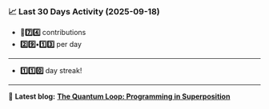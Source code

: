 <!--START_STATS-->
### 📈 Last 30 Days Activity (2025-09-18)  
- **🎱7️⃣4️⃣** contributions  
- **2️⃣9️⃣•1️⃣3️⃣** per day
---
- **1️⃣1️⃣0️⃣** day streak!
---
📝 **Latest blog:** [**The Quantum Loop: Programming in Superposition**](https://andriak.com/blog/quantum-loop)
<!--END_STATS-->
